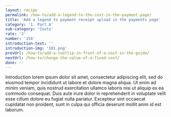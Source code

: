 ```yaml
---
layout: recipe
permalink: /how-to/add-a-legend-to-the-cost-in-the-payment-page/
title: 'Add a legend to payment receipt upload in the payments page'
category: '1. Part A'
sub-category: 'Costs'
rate: '2'
number: '154'
introduction-text: ''
introduction-img: '101.png'
prevUrl: /how-to/add-a-tooltip-in-front-of-a-cost-in-the-guide/
nextUrl: /how-to/change-the-value-of-a-fixed-cost/
done: ''
---
```


Introduction lorem ipsum dolor sit amet, consectetur adipiscing elit, sed do eiusmod tempor incididunt ut labore et dolore magna aliqua. Ut enim ad minim veniam, quis nostrud exercitation ullamco laboris nisi ut aliquip ex ea commodo consequat. Duis aute irure dolor in reprehenderit in voluptate velit esse cillum dolore eu fugiat nulla pariatur. Excepteur sint occaecat cupidatat non proident, sunt in culpa qui officia deserunt mollit anim id est laborum.

